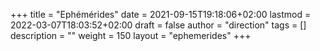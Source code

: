 +++
title       = "Ephémérides"
date        = 2021-09-15T19:18:06+02:00
lastmod     = 2022-03-07T18:03:52+02:00
draft       = false
author      = "direction"
tags        = []
description = ""
weight      = 150
layout      = "ephemerides"
+++
